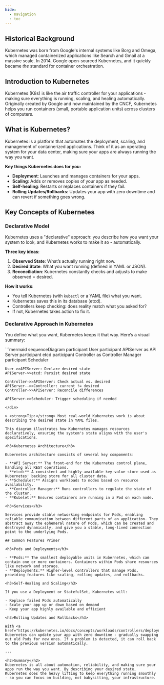 ```yaml
---
hide:
  - navigation
  - toc
---
```


## Historical Background

Kubernetes was born from Google's internal systems like Borg and Omega, which managed containerized applications like Search and Gmail at a massive scale. In 2014, Google open-sourced Kubernetes, and it quickly became *the* standard for container orchestration.

<h2>Introduction to Kubernetes</h2>

Kubernetes (K8s) is like the air traffic controller for your applications - making sure everything is running, scaling, and healing automatically. Originally created by Google and now maintained by the CNCF, Kubernetes helps you run containers (small, portable application units) across clusters of computers.

<h2>What is Kubernetes?</h2>

Kubernetes is a platform that automates the deployment, scaling, and management of containerized applications. Think of it as an operating system for your data center, making sure your apps are always running the way you want.

**Key things Kubernetes does for you:**

- <strong>Deployment</strong>: Launches and manages containers for your apps.
- <strong>Scaling</strong>: Adds or removes copies of your app as needed.
- <strong>Self-healing</strong>: Restarts or replaces containers if they fail.
- <strong>Rolling Updates/Rollbacks</strong>: Updates your app with zero downtime and can revert if something goes wrong.


<h2>Key Concepts of Kubernetes</h2>

<h3>Declarative Model</h3>
Kubernetes uses a "declarative" approach: you describe how you want your system to look, and Kubernetes works to make it so - automatically.

**Three key ideas:**

1. <strong>Observed State</strong>: What’s actually running right now.
2. <strong>Desired State</strong>: What you want running (defined in YAML or JSON).
3. <strong>Reconciliation</strong>: Kubernetes constantly checks and adjusts to make observed = desired.


**How it works:**

- You tell Kubernetes (with `kubectl` or a YAML file) what you want.
- Kubernetes saves this in its database (etcd).
- Controllers keep checking: does reality match what you asked for?
- If not, Kubernetes takes action to fix it.

<h3>Declarative Approach in Kubernetes</h3>

You define what you want, Kubernetes keeps it that way. Here’s a visual summary:

<div style="width: 100%; margin: 0 auto;">
```mermaid
sequenceDiagram
    participant User
    participant APIServer as API Server
    participant etcd
    participant Controller as Controller Manager
    participant Scheduler

    User->>APIServer: Declare desired state
    APIServer->>etcd: Persist desired state

    Controller->>APIServer: Check actual vs. desired
    APIServer-->>Controller: current != desired
    Controller->>APIServer: Reconcile differences

    APIServer->>Scheduler: Trigger scheduling if needed
```
</div>

> <strong>Tip:</strong> Most real-world Kubernetes work is about describing the desired state in YAML files.

This diagram illustrates how Kubernetes manages resources declaratively, ensuring the system's state aligns with the user's specifications.

<h3>Kubernetes Architecture</h3>

Kubernetes architecture consists of several key components:

- **API Server:** The front-end for the Kubernetes control plane, handling all REST operations.
- **etcd:** A consistent and highly-available key-value store used as Kubernetes' backing store for all cluster data.
- **Scheduler:** Assigns workloads to nodes based on resource availability.
- **Controller Manager:** Runs controllers to regulate the state of the cluster.
- **Kubelet:** Ensures containers are running in a Pod on each node.

<h3>Services</h3>

Services provide stable networking endpoints for Pods, enabling reliable communication between different parts of an application. They abstract away the ephemeral nature of Pods, which can be created and destroyed dynamically, and give you a stable, long-lived connection point to the underlying Pods.

## Common Features Primer

<h3>Pods and Deployments</h3>

- **Pods:** The smallest deployable units in Kubernetes, which can contain one or more containers. Containers within Pods share resources like network and storage.
- **Deployments:** Higher-level controllers that manage Pods, providing features like scaling, rolling updates, and rollbacks.

<h3>Self-Healing and Scaling</h3>

If you use a Deployment or StatefulSet, Kubernetes will:

- Replace failed Pods automatically
- Scale your app up or down based on demand
- Keep your app highly available and efficient

<h3>Rolling Updates and Rollbacks</h3>

With <a href="https://kubernetes.io/docs/concepts/workloads/controllers/deployment/">Deployments</a>, Kubernetes can update your app with zero downtime - gradually swapping out old Pods for new ones. If a problem is detected, it can roll back to the previous version automatically.

---

<h2>Summary</h2>
Kubernetes is all about automation, reliability, and making sure your apps run the way you want. By describing your desired state, Kubernetes does the heavy lifting to keep everything running smoothly - so you can focus on building, not babysitting, your infrastructure.
